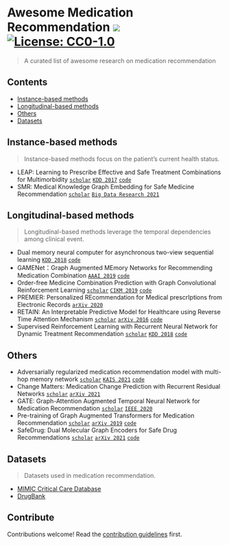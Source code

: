 # Awesome Medication Recommendation [![](https://awesome.re/badge.svg)](https://awesome.re)[![License:  CC0-1.0](https://img.shields.io/badge/License-CC0%201.0-lightgrey.svg)](http://creativecommons.org/publicdomain/zero/1.0/)

> A curated list of awesome research on medication recommendation


## Contents

- [Instance-based methods](#instance-based-methods)
- [Longitudinal-based methods](#longitudinal-based-methods)
- [Others](#others)
- [Datasets](#datasets)


## Instance-based methods

> Instance-based methods focus on the patient’s current health status.

- LEAP: Learning to Prescribe Effective and Safe Treatment Combinations for Multimorbidity [`scholar`](https://scholar.google.com/scholar?hl=en&as_sdt=0%2C5&q=LEAP%3A+Learning+to+Prescribe+Effective+and+Safe+Treatment+Combinations+for+Multimorbidity&btnG=) [`KDD 2017`](https://dl.acm.org/doi/abs/10.1145/3097983.3098109) [`code`](https://github.com/neozhangthe1/AutoPrescribe)
- SMR: Medical Knowledge Graph Embedding for Safe Medicine Recommendation [`scholar`](https://scholar.google.com/scholar?hl=en&as_sdt=0%2C5&q=SMR%3A+Medical+Knowledge+Graph+Embedding+for+Safe+Medicine+Recommendation&btnG=) [`Big Data Research 2021`](https://www.sciencedirect.com/science/article/pii/S2214579620300423?casa_token=1dbnf7YJj60AAAAA:y-ojXslZzSeul6QPIG7MGMl_5XSo4Bc3OSoFsdAW-8LOKTzIRIdGu1EeMUyM09HkdcL5yYvNQao)

## Longitudinal-based  methods

> Longitudinal-based  methods  leverage  the  temporal  dependencies  among  clinical  event.

- Dual memory neural computer for asynchronous two-view sequential learning  [`KDD 2018`](https://dl.acm.org/doi/abs/10.1145/3219819.3219981) [`code`](https://github.com/thaihungle/DMNC)
- GAMENet：Graph Augmented MEmory Networks for Recommending Medication Combination  [`AAAI 2019`](https://ojs.aaai.org/index.php/AAAI/article/view/3905) [`code`](https://github.com/sjy1203/GAMENet)
- Order-free Medicine Combination Prediction with Graph Convolutional Reinforcement Learning [`scholar`](https://scholar.google.com/scholar?hl=en&as_sdt=0%2C5&q=Order-free+Medicine+Combination+Prediction+with+Graph+Convolutional+Reinforcement+Learning&btnG=) [`CIKM 2019`](https://dl.acm.org/doi/abs/10.1145/3357384.3357965) [`code`](https://github.com/WOW5678/CompNet)
- PREMIER: Personalized REcommendation for Medical prescrIptions from Electronic Records  [`arXiv 2020`](https://arxiv.org/abs/2008.13569)
- RETAIN: An Interpretable Predictive Model for Healthcare using Reverse Time Attention Mechanism [`scholar`](https://scholar.google.com/scholar?hl=en&as_sdt=0%2C5&q=RETAIN%3A+An+Interpretable+Predictive+Model+for+Healthcare+using+Reverse+Time+Attention+Mechanism&btnG=) [`arXiv 2016`](https://arxiv.org/abs/1608.05745) [`code`](https://github.com/mp2893/retain)
- Supervised Reinforcement Learning with Recurrent Neural Network for Dynamic Treatment Recommendation [`scholar`](https://scholar.google.com/scholar?hl=en&as_sdt=0%2C5&q=Supervised+Reinforcement+Learning+with+Recurrent+Neural+Network+for+Dynamic+Treatment+Recommendation&btnG=) [`KDD 2018`](https://dl.acm.org/doi/abs/10.1145/3219819.3219961) [`code`](https://github.com/Joywanglulu/SRL_DTR)

## Others

- Adversarially regularized medication recommendation model with multi-hop memory network [`scholar`](https://scholar.google.com/scholar?hl=en&as_sdt=0%2C5&q=Adversarially+regularized+medication+recommendation+model+with+multi-hop+memory+network&btnG=) [`KAIS 2021`](https://link.springer.com/article/10.1007/s10115-020-01513-9) [`code`](https://github.com/yanda-wang/ARMR)
- Change Matters: Medication Change Prediction with Recurrent Residual Networks [`scholar`](https://scholar.google.com/scholar?hl=en&as_sdt=0%2C5&q=Change+Matters%3A+Medication+Change+Prediction+with+Recurrent+Residual+Networks&btnG=) [`arXiv 2021`](https://arxiv.org/abs/2105.01876)
- GATE: Graph-Attention Augmented Temporal Neural Network for Medication Recommendation [`scholar`](https://scholar.google.com/scholar?hl=en&as_sdt=0%2C5&q=GATE%3A+Graph-Attention+Augmented+Temporal+Neural+Network+for+Medication+Recommendation&btnG=) [`IEEE 2020`](https://ieeexplore.ieee.org/abstract/document/9134772/)
- Pre-training of Graph Augmented Transformers for Medication Recommendation [`scholar`](https://scholar.google.com/scholar?hl=en&as_sdt=0%2C5&q=Pre-training+of+Graph+Augmented+Transformers+for+Medication+Recommendation&btnG=) [`arXiv 2019`](https://arxiv.org/abs/1906.00346) [`code`](https://github.com/jshang123/G-Bert)
- SafeDrug: Dual Molecular Graph Encoders for Safe Drug Recommendations [`scholar`](https://scholar.google.com/scholar?hl=en&as_sdt=0%2C5&q=SafeDrug%3A+Dual+Molecular+Graph+Encoders+for+Safe+Drug+Recommendations&btnG=) [`arXiv 2021`](https://arxiv.org/abs/2105.02711) [`code`](https://github.com/ycq091044/SafeDrug)

## Datasets

> Datasets used in medication recommendation.

- [MIMIC Critical Care Database](https://mimic.physionet.org/)
- [DrugBank](https://www.drugbank.com/)


## Contribute

Contributions welcome! Read the [contribution guidelines](contributing.md) first.